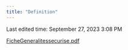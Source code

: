 ```yaml
---
title: "Definition"
---
```

Last edited time: September 27, 2023 3:08 PM

[FicheGeneralitessecurise.pdf](Definition/FicheGeneralitessecurise.pdf)
